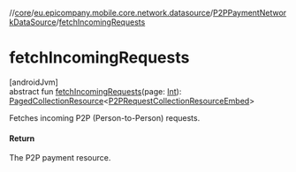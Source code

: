 //[core](../../../index.md)/[eu.epicompany.mobile.core.network.datasource](../index.md)/[P2PPaymentNetworkDataSource](index.md)/[fetchIncomingRequests](fetch-incoming-requests.md)

# fetchIncomingRequests

[androidJvm]\
abstract fun [fetchIncomingRequests](fetch-incoming-requests.md)(page: [Int](https://kotlinlang.org/api/latest/jvm/stdlib/kotlin/-int/index.html)): [PagedCollectionResource](../../eu.epicompany.mobile.core.network.hypermedia/-paged-collection-resource/index.md)&lt;[P2PRequestCollectionResourceEmbed](../../eu.epicompany.mobile.core.network.model.p2ppayment/-p2-p-request-collection-resource-embed/index.md)&gt;

Fetches incoming P2P (Person-to-Person) requests.

#### Return

The P2P payment resource.
